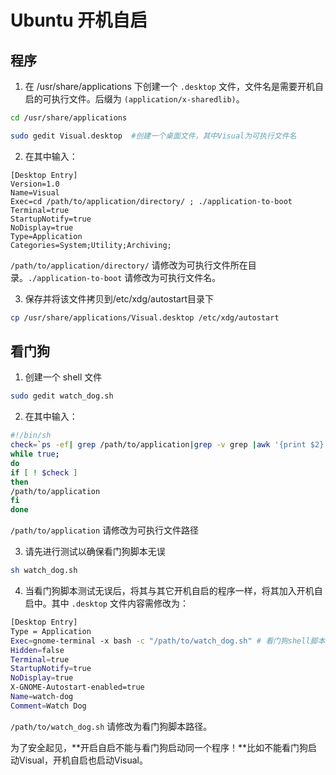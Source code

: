 # Ubuntu 开机自启


## 程序


1. 在 /usr/share/applications 下创建一个 `.desktop` 文件，文件名是需要开机自启的可执行文件。后缀为 `(application/x-sharedlib)`。

```bash
cd /usr/share/applications

sudo gedit Visual.desktop  #创建一个桌面文件，其中Visual为可执行文件名
```

2. 在其中输入：

```
[Desktop Entry]
Version=1.0
Name=Visual
Exec=cd /path/to/application/directory/ ; ./application-to-boot
Terminal=true
StartupNotify=true
NoDisplay=true
Type=Application
Categories=System;Utility;Archiving;
```

`/path/to/application/directory/` 请修改为可执行文件所在目录。`./application-to-boot` 请修改为可执行文件名。

3. 保存并将该文件拷贝到/etc/xdg/autostart目录下

```bash
cp /usr/share/applications/Visual.desktop /etc/xdg/autostart
```

## 看门狗

1. 创建一个 shell 文件

```bash
sudo gedit watch_dog.sh
```

2. 在其中输入：

```bash
#!/bin/sh
check=`ps -ef| grep /path/to/application|grep -v grep |awk '{print $2}'`
while true;
do
if [ ! $check ] 
then
/path/to/application
fi 
done
```
`/path/to/application` 请修改为可执行文件路径

3. 请先进行测试以确保看门狗脚本无误

```bash
sh watch_dog.sh
```

4. 当看门狗脚本测试无误后，将其与其它开机自启的程序一样，将其加入开机自启中。其中 `.desktop` 文件内容需修改为：

```bash
[Desktop Entry]
Type = Application
Exec=gnome-terminal -x bash -c "/path/to/watch_dog.sh" # 看门狗shell脚本的路径
Hidden=false
Terminal=true
StartupNotify=true
NoDisplay=true
X-GNOME-Autostart-enabled=true
Name=watch-dog
Comment=Watch Dog
```

`/path/to/watch_dog.sh` 请修改为看门狗脚本路径。

为了安全起见，**开启自启不能与看门狗启动同一个程序！**比如不能看门狗启动Visual，开机自启也启动Visual。